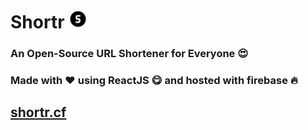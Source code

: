 # Shortr <img src="public/logo192.png" width=30 height=30>

### An Open-Source URL Shortener for Everyone 😍

### Made with ♥ using ReactJS 😋 and hosted with firebase 🔥

## [shortr.cf](https://shortr.cf)
